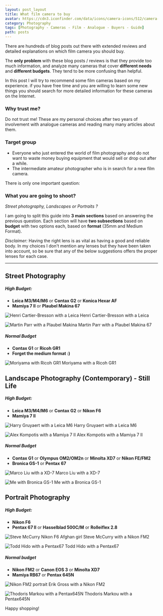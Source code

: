 ```yaml
---
layout: post_layout
title: What film camera to buy
avatar: https://cdn3.iconfinder.com/data/icons/camera-icons/512/camera-leica-512.png
category: Photography
tags: [Photography - Cameras - Film - Analogue - Buyers - Guide]
path: posts
---
```


There are hundreds of blog posts out there with extended reviews and detailed explanations on which film camera you should buy.

The **only problem** with these blog posts / reviews is that they provide too much information, and analyze many cameras that cover **different needs** and **different budgets**. They tend to be more confusing than helpful.

In this post I will try to recommend some film cameras based on my experience. if you have free time and you are willing to learn some new things you should search for more detailed information for these cameras on the Internet. 

### Why trust me?

Do not trust me! These are my personal choices after two years of involvement with analogue cameras and reading many many articles about them.

### Target group

- Everyone who just entered the world of film photography and do not want to waste money buying equipment that would sell or drop out after a while. 
- The intermediate amateur photographer who is in search for a new film camera. 

There is only one important question: 

### What you are going to shoot?

*Street photography, Landscapes or Portraits ?*  

I am going to split this guide into **3 main sections** based on answering the previous question.
Each section will have **two subsections** based on **budget** with two options each, based on **format** (35mm and Medium Format). 

*Disclaimer:* Having the right lens is as vital as having a good and reliable body. In my choices I don't mention any lenses but they have been taken into account, so be sure that any of the below suggestions offers the proper lenses for each case.

----

## Street Photography

##### High Budget:  
- **Leica M3/M4/M6** or **Contax G2** or **Konica Hexar AF**  
- **Mamiya 7 II** or **Plaubel Makina 67**

![Henri Cartier-Bresson with a Leica](/images/posts/what_to_buy/henri_cartier_bresson_children.jpg)
<span class="center_align">
  Henri Cartier-Bresson with a Leica
</span>

![Martin Parr with a Plaubel Makina](/images/posts/what_to_buy/martin_parr_plaubel_makina.jpg)
<span class="center_align">
  Martin Parr with a Plaubel Makina 67
</span>

##### Normal Budget  
- **Contax G1** or **Ricoh GR1**  
- **Forget the medium format :)**

![Moriyama with Ricoh GR1](/images/posts/what_to_buy/moriyama_ricoh_gr1.jpg)
<span class="center_align">
  Moriyama with a Ricoh GR1
</span>

## Landscape Photography (Contemporary) - Still Life 

##### High Budget:   
- **Leica M3/M4/M6** or **Contax G2** or **Nikon F6**  
- **Mamiya 7 II**

![Harry Gruyaert with a Leica M6](/images/posts/what_to_buy/harry_gruyaert_leica_m6.jpg)
<span class="center_align">
  Harry Gruyaert with a Leica M6
</span>

![Alex Kompotis with a Mamiya 7 II](/images/posts/what_to_buy/alex_kompotis_mamiya7ii.jpg)
<span class="center_align">
  Alex Kompotis with a Mamiya 7 II
</span>


##### Normal Budget  
- **Contax G1** or **Olympus OM2/OM2n** or **Minolta XD7** or **Nikon FE/FM2**  
- **Bronica GS-1** or **Pentax 67**

![Marco Liu with a XD-7](/images/posts/what_to_buy/liu_xd7.jpg)
<span class="center_align">
  Marco Liu with a XD-7
</span>

![Me with Bronica GS-1](https://c1.staticflickr.com/9/8583/15429222394_6705994903_c.jpg)
<span class="center_align">
  Me with a Bronica GS-1
</span>

## Portrait Photography 

##### High Budget:  
- **Nikon F6**  
- **Pentax 67 II** or **Hasselblad 500C/M** or **Rolleiflex 2.8**

![Steve McCurry Nikon F6 Afghan girl](/images/posts/what_to_buy/mccurry_nikon_f6.jpg)
<span class="center_align">
  Steve McCurry with a Nikon FM2
</span>

![Todd Hido with a Pentax67](/images/posts/what_to_buy/todd_hido_pentax67.jpg)
<span class="center_align">
  Todd Hido with a Pentax67
</span>

##### Normal budget   
- **Nikon FM2** or **Canon EOS 3** or **Minolta XD7**
- **Mamiya RB67** or **Pentax 645N**

![Nikon FM2 portrait](/images/posts/what_to_buy/nikon_fm2_portrait.jpg)
<span class="center_align">
  Erik Gross with a Nikon FM2
</span>

![Thodoris Markou with a Pentax645N](/images/posts/what_to_buy/markou_pentax_645.jpg)
<span class="center_align">
  Thodoris Markou with a Pentax645N
</span>
  

Happy shopping!  

